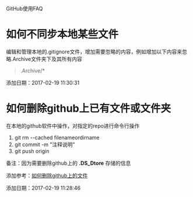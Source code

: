 GitHub使用FAQ

# 如何不同步本地某些文件

编辑和管理本地的.gitignore文件，增加需要忽略的内容，例如增加以下内容来忽略.Archive文件夹下及其所有内容
>.Archive/*

添加日期：2017-02-19 11:30:31

# 如何删除github上已有文件或文件夹

在本地的github软件中操作，对指定的repo进行命令行操作

1. git rm --cached filenameordirname
1. git commit -m "注释说明"
1. git push origin

备注：因为需要删除github上的 **.DS\_Dtore** 存储的信息

添加参考：[如何删除github上的文件](http://www.jianshu.com/p/06c32daefe0f)

添加日期：2017-02-19 11:28:46

